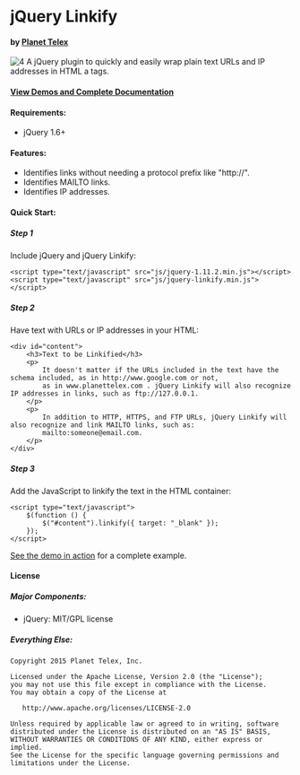 # jQuery Linkify
#### by [Planet Telex][1]

![4]
A jQuery plugin to quickly and easily wrap plain text URLs and IP addresses in HTML a tags.
#### [View Demos and Complete Documentation][2]

#### Requirements:
* jQuery 1.6+

#### Features:

* Identifies links without needing a protocol prefix like "http://".
* Identifies MAILTO links.
* Identifies IP addresses.


#### Quick Start:


##### Step 1

Include jQuery and jQuery Linkify:

	<script type="text/javascript" src="js/jquery-1.11.2.min.js"></script>
	<script type="text/javascript" src="js/jquery-linkify.min.js"></script>

##### Step 2

Have text with URLs or IP addresses in your HTML:

	<div id="content">
        <h3>Text to be Linkified</h3>
        <p>
            It doesn't matter if the URLs included in the text have the schema included, as in http://www.google.com or not,
            as in www.planettelex.com . jQuery Linkify will also recognize IP addresses in links, such as ftp://127.0.0.1.
        </p>
        <p>
            In addition to HTTP, HTTPS, and FTP URLs, jQuery Linkify will also recognize and link MAILTO links, such as:
            mailto:someone@email.com.
        </p>
    </div>

##### Step 3

Add the JavaScript to linkify the text in the HTML container:

    <script type="text/javascript">
        $(function () {
			$("#content").linkify({ target: "_blank" });
    	});
    </script>

[See the demo in action][3] for a complete example.

#### License

##### Major Components:

* jQuery: MIT/GPL license

##### Everything Else:

    Copyright 2015 Planet Telex, Inc.

    Licensed under the Apache License, Version 2.0 (the "License");
    you may not use this file except in compliance with the License.
    You may obtain a copy of the License at

       http://www.apache.org/licenses/LICENSE-2.0

    Unless required by applicable law or agreed to in writing, software
    distributed under the License is distributed on an "AS IS" BASIS,
    WITHOUT WARRANTIES OR CONDITIONS OF ANY KIND, either express or implied.
    See the License for the specific language governing permissions and
    limitations under the License.

[1]: http://www.planettelex.com
[2]: http://www.planettelex.com/products/jquery-linkify
[3]: http://planettelexinc.github.io/jquery-linkify
[4]: http://planettelexinc.github.io/jquery-linkify/images/demo.png
